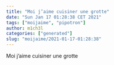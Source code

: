 ```yaml
---
title: "Moi j’aime cuisiner une grotte"
date: "Sun Jan 17 01:28:38 CET 2021"
tags: ["moijaime", "pipotron"]
author: m1ch3l
categories: ["generated"]
slug: "moijaime/2021-01-17-01:28:38"
---
```


Moi j’aime cuisiner une grotte
